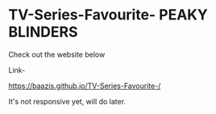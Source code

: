 # TV-Series-Favourite- PEAKY BLINDERS 

Check out the website below

Link-

https://baazis.github.io/TV-Series-Favourite-/

It's not responsive yet, will do later.

